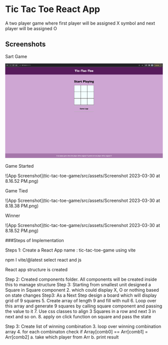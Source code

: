 
# Tic Tac Toe React App

A two player game where first player will be assigned X symbol and next player will be assigned O


## Screenshots

Sart Game

<img src="src/assets/Screenshot 2023-03-30 at 8.15.43 PM.jpg">

Game Started

![App Screenshot](tic-tac-toe-game/src/assets/Screenshot 2023-03-30 at 8.16.52 PM.png)

Game Tied

![App Screenshot](tic-tac-toe-game/src/assets/Screenshot 2023-03-30 at 8.18.38 PM.png)

Winner

![App Screenshot](tic-tac-toe-game/src/assets/Screenshot 2023-03-30 at 8.18.52 PM.png)

###Steps of Implementation

Steps 1: Create a React App name : tic-tac-toe-game using vite

npm I vite/@latest
select react and js

React app structure is created

Step 2: Created components folder. All components will be created inside this to manage structure
Step 3: Starting from smallest unit designed a Square in Square component 
2.	which could display X, O or nothing based on state changes 
Step3: As a Next Step design a board which will display grid of 9 squares
5.	Create array of length 9 and fill with null
6.	Loop over this array and generate 9 squares by calling square component and passing the value to it
7.	Use css classes to align 3 Squares in a row and next 3 in next and so on.
8.	apply on click function on square and pass the state

Step 3: Create list of winning combination
3.	loop over winning combination array 
4.	for each combinaton check if Array[comb0] == Arr[comb1] = Arr[comb2] 
a.	take which player from Arr
b.	print result